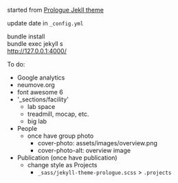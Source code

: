 started from [Prologue Jekll theme](https://github.com/chrisbobbe/jekyll-theme-prologueupdate)


update date in `_config.yml`

bundle install\
bundle exec jekyll s\
http://127.0.0.1:4000/

To do:
- Google analytics
- neumove.org
- font awesome 6
- '_sections/facility'
	- lab space
	- treadmill, mocap, etc.
	- big lab
- People
	- once have group photo
		- cover-photo: assets/images/overview.png
		- cover-photo-alt: overview image
- Publication (once have publication)
	- change style as Projects
		- `_sass/jekyll-theme-prologue.scss` > `.projects`
